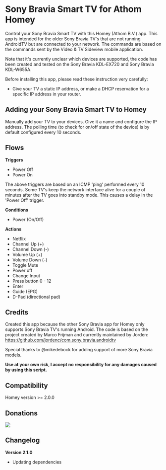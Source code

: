 # Sony Bravia Smart TV for Athom Homey

Control your Sony Bravia Smart TV with this Homey (Athom B.V.) app.
This app is intended for the older Sony Bravia TV's that are not running AndroidTV but are connected to your network.
The commands are based on the commands sent by the Video & TV Sideview mobile application.

Note that it's currently unclear which devices are supported, the code has been created and tested on the Sony Bravia KDL-EX720 and Sony Bravia KDL-W655A.

Before installing this app, please read these instruction very carefully:
- Give your TV a static IP address, or make a DHCP reservation for a specific IP address in your router.

## Adding your Sony Bravia Smart TV to Homey

Manually add your TV to your devices. Give it a name and configure the IP address.
The polling time (to check for on/off state of the device) is by default configured every 10 seconds.

## Flows

**Triggers**
- Power Off
- Power On

The above triggers are based on an ICMP 'ping' performed every 10 seconds. Some TV's keep the network interface alive for a couple of minutes after the TV goes into standby mode. This causes a delay in the 'Power Off' trigger.

**Conditions**
- Power (On/Off)

**Actions**
- Netflix
- Channel Up (+)
- Channel Down (-)
- Volume Up (+)
- Volume Down (-)
- Toggle Mute
- Power off
- Change Input
- Press button 0 - 12
- Enter
- Guide (EPG)
- D-Pad (directional pad)

## Credits
Created this app because the other Sony Bravia app for Homey only supports Sony Bravia TV's running Android.
The code is based on the project created by Marco Frijman and currently maintained by Jorden:
https://github.com/jordenc/com.sony.bravia.androidtv

Special thanks to @mikedebock for adding support of more Sony Bravia models.

**Use at your own risk, I accept no responsibility for any damages caused by using this script.**

## Compatibility
Homey version >= 2.0.0

## Donations
[![](https://www.paypalobjects.com/en_US/i/btn/btn_donateCC_LG.gif)](https://www.paypal.com/cgi-bin/webscr?cmd=_s-xclick&hosted_button_id=SGUF7AJYAF83C)

## Changelog

**Version 2.1.0**
- Updating dependencies

